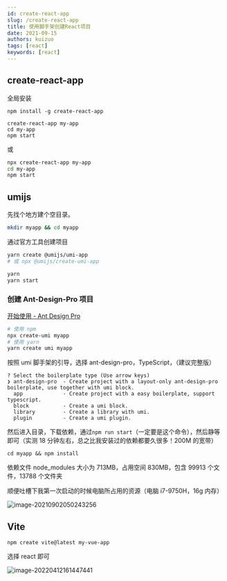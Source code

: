 ```yaml
---
id: create-react-app
slug: /create-react-app
title: 使用脚手架创建React项目
date: 2021-09-15
authors: kuizuo
tags: [react]
keywords: [react]
---
```


<!-- truncate -->

## create-react-app

全局安装

```
npm install -g create-react-app

create-react-app my-app
cd my-app
npm start
```

或

```sh
npx create-react-app my-app
cd my-app
npm start
```

## umijs

先找个地方建个空目录。

```bash
mkdir myapp && cd myapp
```

通过官方工具创建项目

```bash
yarn create @umijs/umi-app
# 或 npx @umijs/create-umi-app

yarn
yarn start
```

### 创建 Ant-Design-Pro 项目

[开始使用 - Ant Design Pro](https://pro.ant.design/zh-CN/docs/getting-started)

```bash
# 使用 npm
npx create-umi myapp
# 使用 yarn
yarn create umi myapp
```

按照 umi 脚手架的引导，选择 ant-design-pro，TypeScript，（建议完整版）

```shell
? Select the boilerplate type (Use arrow keys)
❯ ant-design-pro  - Create project with a layout-only ant-design-pro boilerplate, use together with umi block.
  app             - Create project with a easy boilerplate, support typescript.
  block           - Create a umi block.
  library         - Create a library with umi.
  plugin          - Create a umi plugin.
```

然后进入目录，下载依赖，通过`npm run start`（一定要是这个命令），然后静等即可（实测 18 分钟左右，总之比我安装过的依赖都要久很多！200M 的宽带）

```shell
cd myapp && npm install
```

依赖文件 node_modules 大小为 713MB，占用空间 830MB，包含 99913 个文件，13788 个文件夹

顺便吐槽下我第一次启动的时候电脑所占用的资源（电脑 i7-9750H，16g 内存）

![image-20210902050243256](https://img.kuizuo.cn/image-20210902050243256.png)

## Vite

```
npm create vite@latest my-vue-app
```

选择 react 即可

![image-20220412161447441](https://img.kuizuo.cn/image-20220412161447441.png)
